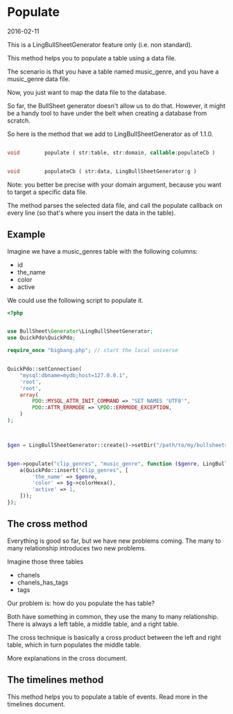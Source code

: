 Populate
==============
2016-02-11



This is a LingBullSheetGenerator feature only (i.e. non standard).


This method helps you to populate a table using a data file.


The scenario is that you have a table named music_genre, and you have a music_genre data file.

Now, you just want to map the data file to the database.

So far, the BullSheet generator doesn't allow us to do that.
However, it might be a handy tool to have under the belt when 
creating a database from scratch.


So here is the method that we add to LingBullSheetGenerator as of 1.1.0.


```php 

void        populate ( str:table, str:domain, callable:populateCb )


void        populateCb ( str:data, LingBullSheetGenerator:g )


```




Note: you better be precise with your domain argument, because you want to target a specific
data file.


The method parses the selected data file, and call the populate callback 
on every line (so that's where you insert the data in the table).




Example
----------

Imagine we have a music_genres table with the following columns:

- id
- the_name
- color
- active



We could use the following script to populate it.


```php
<?php


use BullSheet\Generator\LingBullSheetGenerator;
use QuickPdo\QuickPdo;

require_once "bigbang.php"; // start the local universe


QuickPdo::setConnection(
    "mysql:dbname=mydb;host=127.0.0.1",
    'root',
    'root',
    array(
        PDO::MYSQL_ATTR_INIT_COMMAND => "SET NAMES 'UTF8'",
        PDO::ATTR_ERRMODE => \PDO::ERRMODE_EXCEPTION,
    )
);



$gen = LingBullSheetGenerator::create()->setDir("/path/to/my/bullsheets");


$gen->populate("clip_genres", "music_genre", function ($genre, LingBullSheetGenerator $g) {
    a(QuickPdo::insert("clip_genres", [
        'the_name' => $genre,
        'color' => $g->colorHexa(),
        'active' => 1,
    ]));
});
```





The cross method
------------------------

Everything is good so far, but we have new problems coming.
The many to many relationship introduces two new problems.


Imagine those three tables

- chanels
- chanels_has_tags
- tags


Our problem is: how do you populate the has table?

Both have something in common, they use the many to many relationship.
There is always a left table, a middle table, and a right table.

The cross technique is basically a cross product between the left and right table, 
which in turn populates the middle table.

More explanations in the cross document.





The timelines method
------------------------

This method helps you to populate a table of events.
Read more in the timelines document.






